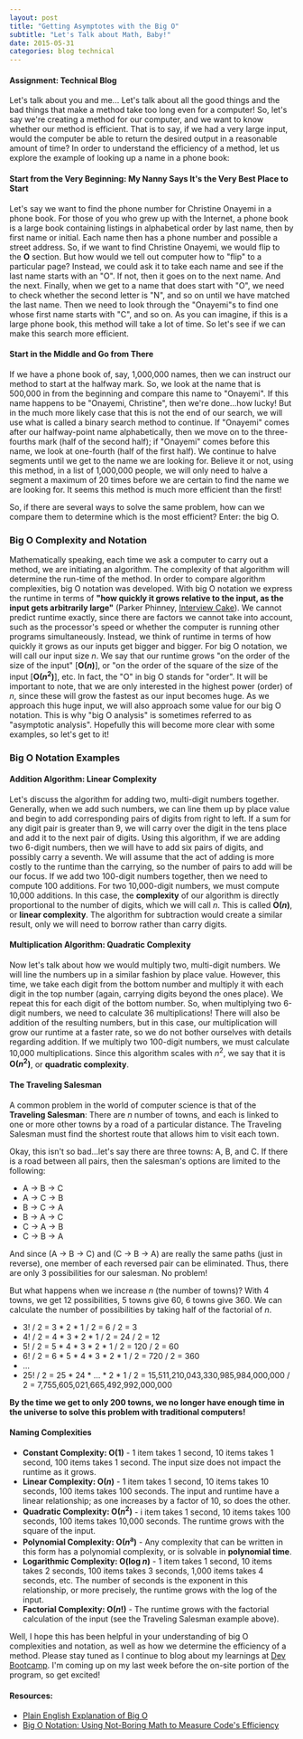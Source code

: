 ```yaml
---
layout: post
title: "Getting Asymptotes with the Big O"
subtitle: "Let's Talk about Math, Baby!"
date: 2015-05-31
categories: blog technical
---
```


<h4>Assignment: Technical Blog</h4>

<p>
  Let's talk about you and me... Let's talk about all the good things and the bad things that make a method take too long even for a computer! So, let's say we're creating a method for our computer, and we want to know whether our method is efficient. That is to say, if we had a very large input, would the computer be able to return the desired output in a reasonable amount of time? In order to understand the efficiency of a method, let us explore the example of looking up a name in a phone book:
</p>
<h4>Start from the Very Beginning: My Nanny Says It's the Very Best Place to Start</h4>
<p>
  Let's say we want to find the phone number for Christine Onayemi in a phone book. For those of you who grew up with the Internet, a phone book is a large book containing listings in alphabetical order by last name, then by first name or initial. Each name then has a phone number and possible a street address. So, if we want to find Christine Onayemi, we would flip to the <b>O</b> section. But how would we tell out computer how to "flip" to a particular page? Instead, we could ask it to take each name and see if the last name starts with an "O". If not, then it goes on to the next name. And the next. Finally, when we get to a name that does start with "O", we need to check whether the second letter is "N", and so on until we have matched the last name. Then we need to look through the "Onayemi"s to find one whose first name starts with "C", and so on. As you can imagine, if this is a large phone book, this method will take a lot of time. So let's see if we can make this search more efficient.
</p>
<h4>Start in the Middle and Go from There</h4>
<p>
  If we have a phone book of, say, 1,000,000 names, then we can instruct our method to start at the halfway mark. So, we look at the name that is 500,000 in from the beginning and compare this name to "Onayemi". If this name happens to be "Onayemi, Christine", then we're done...how lucky! But in the much more likely case that this is not the end of our search, we will use what is called a binary search method to continue. If "Onayemi" comes after our halfway-point name alphabetically, then we move on to the three-fourths mark (half of the second half); if "Onayemi" comes before this name, we look at one-fourth (half of the first half). We continue to halve segments until we get to the name we are looking for. Believe it or not, using this method, in a list of 1,000,000 people, we will only need to halve a segment a maximum of 20 times before we are certain to find the name we are looking for. It seems this method is much more efficient than the first!
</p>
<p>
  So, if there are several ways to solve the same problem, how can we compare them to determine which is the most efficient? Enter: the big O.
</p>
<h3>Big O Complexity and Notation</h3>
<p>
  Mathematically speaking, each time we ask a computer to carry out a method, we are initiating an algorithm. The complexity of that algorithm will determine the run-time of the method. In order to compare algorithm complexities, big O notation was developed. With big O notation we express the runtime in terms of <b>"how quickly it grows relative to the input, as the input gets arbitrarily large"</b> (Parker Phinney, <a target="_blank" href="https://www.interviewcake.com/big-o-notation-time-and-space-complexity">Interview Cake</a>). We cannot predict runtime exactly, since there are factors we cannot take into account, such as the processor's speed or whether the computer is running other programs simultaneously. Instead, we think of runtime in terms of how quickly it grows as our inputs get bigger and bigger. For big O notation, we will call our input size <i>n</i>. We say that our runtime grows "on the order of the size of the input" [<b>O(<i>n</i>)</b>], or "on the order of the square of the size of the input [<b>O(<i>n</i><sup>2</sup>)</b>], etc. In fact, the "O" in big O stands for "order". It will be important to note, that we are only interested in the highest power (order) of <i>n</i>, since these will grow the fastest as our input becomes huge. As we approach this huge input, we will also approach some value for our big O notation. This is why "big O analysis" is sometimes referred to as "asymptotic analysis". Hopefully this will become more clear with some examples, so let's get to it!
</p>
<h3>Big O Notation Examples</h3>
<h4>Addition Algorithm: Linear Complexity</h4>
<p>
  Let's discuss the algorithm for adding two, multi-digit numbers together. Generally, when we add such numbers, we can line them up by place value and begin to add corresponding pairs of digits from right to left. If a sum for any digit pair is greater than 9, we will carry over the digit in the tens place and add it to the next pair of digits. Using this algorithm, if we are adding two 6-digit numbers, then we will have to add six pairs of digits, and possibly carry a seventh. We will assume that the act of adding is more costly to the runtime than the carrying, so the number of pairs to add will be our focus. If we add two 100-digit numbers together, then we need to compute 100 additions. For two 10,000-digit numbers, we must compute 10,000 additions. In this case, the <b>complexity</b> of our algorithm is directly proportional to the number of digits, which we will call <i>n</i>. This is called <b>O(<i>n</i>)</b>, or <b>linear complexity</b>. The algorithm for subtraction would create a similar result, only we will need to borrow rather than carry digits.
</p>
<h4>Multiplication Algorithm: Quadratic Complexity</h4>
<p>
  Now let's talk about how we would multiply two, multi-digit numbers. We will line the numbers up in a similar fashion by place value. However, this time, we take each digit from the bottom number and multiply it with each digit in the top number (again, carrying digits beyond the ones place). We repeat this for each digit of the bottom number. So, when multiplying two 6-digit numbers, we need to calculate 36 multiplications! There will also be addition of the resulting numbers, but in this case, our multiplication will grow our runtime at a faster rate, so we do not bother ourselves with details regarding addition. If we multiply two 100-digit numbers, we must calculate 10,000 multiplications. Since this algorithm scales with <i>n</i><sup>2</sup>, we say that it is <b>O(<i>n</i><sup>2</sup>)</b>, or <b>quadratic complexity</b>.
</p>
<h4>The Traveling Salesman</h4>
<p>
  A common problem in the world of computer science is that of the <b>Traveling Salesman</b>: There are <i>n</i> number of towns, and each is linked to one or more other towns by a road of a particular distance. The Traveling Salesman must find the shortest route that allows him to visit each town.
</p>
<p>
  Okay, this isn't so bad...let's say there are three towns: A, B, and C. If there is a road between all pairs, then the salesman's options are limited to the following:
  <ul>
    <li>A → B → C</li>
    <li>A → C → B</li>
    <li>B → C → A</li>
    <li>B → A → C</li>
    <li>C → A → B</li>
    <li>C → B → A</li>
  </ul>
  And since (A → B → C) and (C → B → A) are really the same paths (just in reverse), one member of each reversed pair can be eliminated. Thus, there are only 3 possibilities for our salesman. No problem!
</p>
<p>
  But what happens when we increase <i>n</i> (the number of towns)? With 4 towns, we get 12 possibilities, 5 towns give 60, 6 towns give 360. We can calculate the number of possibilities by taking half of the factorial of <i>n</i>.
  <ul>
    <li>3! / 2 = 3 * 2 * 1 / 2 = 6 / 2 = 3</li>
    <li>4! / 2 = 4 * 3 * 2 * 1 / 2 = 24 / 2 = 12</li>
    <li>5! / 2 = 5 * 4 * 3 * 2 * 1 / 2 = 120 / 2 = 60</li>
    <li>6! / 2 = 6 * 5 * 4 * 3 * 2 * 1 / 2 = 720 / 2 = 360</li>
    <li>...</li>
    <li>25! / 2 = 25 * 24 * … * 2 * 1 / 2 = 15,511,210,043,330,985,984,000,000 / 2 = 7,755,605,021,665,492,992,000,000</li>
  </ul>
  <b>By the time we get to only 200 towns, we no longer have enough time in the universe to solve this problem with traditional computers!</b>
</p>
<h4>Naming Complexities</h4>
<p>
  <ul>
    <li><b>Constant Complexity: O(1)</b> - 1 item takes 1 second, 10 items takes 1 second, 100 items takes 1 second. The input size does not impact the runtime as it grows.</li>
    <li><b>Linear Complexity: O(<i>n</i>)</b> - 1 item takes 1 second, 10 items takes 10 seconds, 100 items takes 100 seconds. The input and runtime have a linear relationship; as one increases by a factor of 10, so does the other.</li>
    <li><b>Quadratic Complexity: O(<i>n</i><sup>2</sup>)</b> - i item takes 1 second, 10 items takes 100 seconds, 100 items takes 10,000 seconds. The runtime grows with the square of the input.</li>
    <li><b>Polynomial Complexity: O(<i>n</i><sup>a</sup>)</b> - Any complexity that can be written in this form has a polynomial complexity, or is solvable in <b>polynomial time</b>.</li>
    <li><b>Logarithmic Complexity: O(log <i>n</i>)</b> - 1 item takes 1 second, 10 items takes 2 seconds, 100 items takes 3 seconds, 1,000 items takes 4 seconds, etc. The number of seconds is the exponent in this relationship, or more precisely, the runtime grows with the log of the input.</li>
    <li><b>Factorial Complexity: O(<i>n</i>!)</b> - The runtime grows with the factorial calculation of the input (see the Traveling Salesman example above).</li>
  </ul>
</p>
<p>
  Well, I hope this has been helpful in your understanding of big O complexities and notation, as well as how we determine the efficiency of a method. Please stay tuned as I continue to blog about my learnings at <a target="_blank" href="http://devbootcamp.com/">Dev Bootcamp</a>. I'm coming up on my last week before the on-site portion of the program, so get excited!
</p>
<h4>Resources:</h4>
<ul>
  <li><a target="_blank" href="http://stackoverflow.com/questions/487258/plain-english-explanation-of-big-o">Plain English Explanation of Big O</a></li>
  <li><a target="_blank" href="https://www.interviewcake.com/big-o-notation-time-and-space-complexity">Big O Notation: Using Not-Boring Math to Measure Code's Efficiency</a></li>
</ul>
